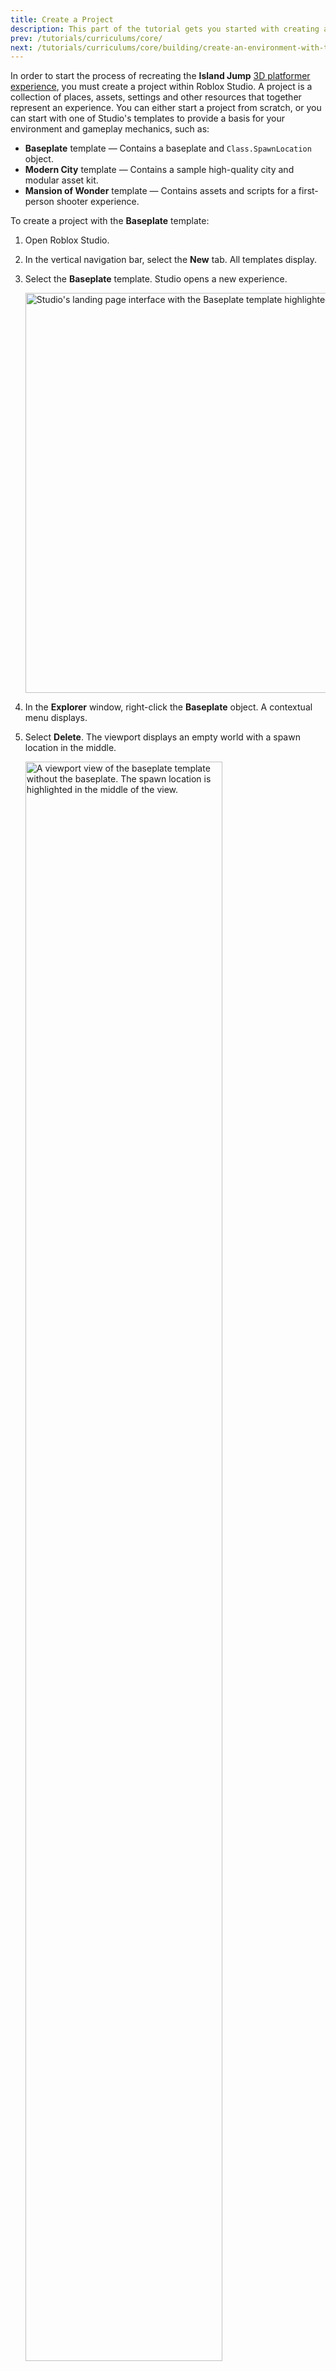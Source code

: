 ```yaml
---
title: Create a Project
description: This part of the tutorial gets you started with creating a project.
prev: /tutorials/curriculums/core/
next: /tutorials/curriculums/core/building/create-an-environment-with-terrain
---
```


In order to start the process of recreating the **Island Jump** [3D platformer experience](https://www.roblox.com/games/14238807008), you must create a project within Roblox Studio. A project is a collection of places, assets, settings and other resources that together represent an experience. You can either start a project from scratch, or you can start with one of Studio's templates to provide a basis for your environment and gameplay mechanics, such as:

- **Baseplate** template — Contains a baseplate and `Class.SpawnLocation` object.
- **Modern City** template — Contains a sample high-quality city and modular asset kit.
- **Mansion of Wonder** template — Contains assets and scripts for a first-person shooter experience.

To create a project with the **Baseplate** template:

1. Open Roblox Studio.
1. In the vertical navigation bar, select the **New** tab. All templates display.
1. Select the **Baseplate** template. Studio opens a new experience.

   <img src="../../../../assets/tutorials/core-building-and-scripting/Templates-Baseplate.jpg" alt="Studio's landing page interface with the Baseplate template highlighted." width="640" />

1. In the **Explorer** window, right-click the **Baseplate** object. A contextual menu displays.
1. Select **Delete**. The viewport displays an empty world with a spawn location in the middle.

   <img src="../../../../assets/tutorials/core-building-and-scripting/Baseplate-Deleted.jpg" alt="A viewport view of the baseplate template without the baseplate. The spawn location is highlighted in the middle of the view." width="81%" />

In the next section of the tutorial, you will learn how to use the Terrain Editor to create an island environment around the spawn location.

